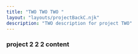 ```yaml
---
title: "TWO TWO TWO "
layout: "layouts/projectBackC.njk"
description: "TWO description for project TWO"
---
```


### project 2 2 2 content
